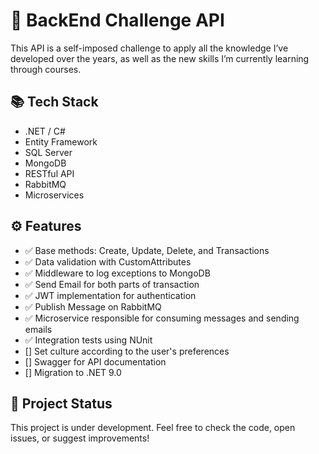 # 🚀 BackEnd Challenge API


This API is a self-imposed challenge to apply all the knowledge I’ve developed over the years, as well as the new skills I’m currently learning through courses.

## 📚 Tech Stack

- .NET / C#
- Entity Framework
- SQL Server
- MongoDB
- RESTful API
- RabbitMQ
- Microservices
  
## ⚙️ Features

- ✅ Base methods: Create, Update, Delete, and Transactions
- ✅ Data validation with CustomAttributes
- ✅ Middleware to log exceptions to MongoDB
- ✅ Send Email for both parts of transaction
- ✅ JWT implementation for authentication
- ✅ Publish Message on RabbitMQ
- ✅ Microservice responsible for consuming messages and sending emails
- ✅ Integration tests using NUnit
- [] Set culture according to the user's preferences
- [] Swagger for API documentation
- [] Migration to .NET 9.0

## 🚧 Project Status

This project is under development. Feel free to check the code, open issues, or suggest improvements!
